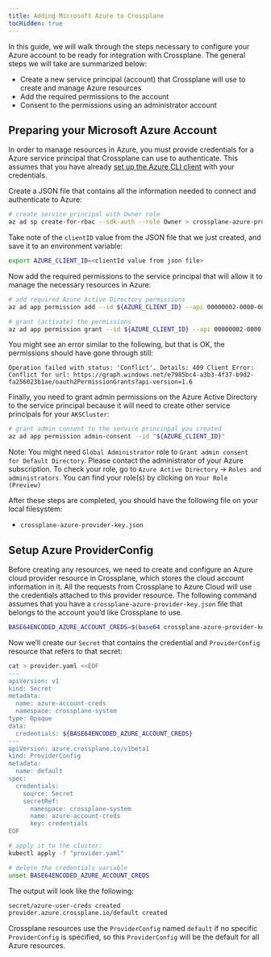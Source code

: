 ```yaml
---
title: Adding Microsoft Azure to Crossplane
tocHidden: true
---
```


In this guide, we will walk through the steps necessary to configure your Azure
account to be ready for integration with Crossplane. The general steps we will
take are summarized below:

* Create a new service principal (account) that Crossplane will use to create
  and manage Azure resources
* Add the required permissions to the account
* Consent to the permissions using an administrator account

## Preparing your Microsoft Azure Account

In order to manage resources in Azure, you must provide credentials for a Azure
service principal that Crossplane can use to authenticate. This assumes that you
have already [set up the Azure CLI
client](https://docs.microsoft.com/en-us/cli/azure/authenticate-azure-cli?view=azure-cli-latest)
with your credentials.

Create a JSON file that contains all the information needed to connect and
authenticate to Azure:

```bash
# create service principal with Owner role
az ad sp create-for-rbac --sdk-auth --role Owner > crossplane-azure-provider-key.json
```

Take note of the `clientID` value from the JSON file that we just created, and
save it to an environment variable:

```bash
export AZURE_CLIENT_ID=<clientId value from json file>
```

Now add the required permissions to the service principal that will allow it to
manage the necessary resources in Azure:

```bash
# add required Azure Active Directory permissions
az ad app permission add --id ${AZURE_CLIENT_ID} --api 00000002-0000-0000-c000-000000000000 --api-permissions 1cda74f2-2616-4834-b122-5cb1b07f8a59=Role 78c8a3c8-a07e-4b9e-af1b-b5ccab50a175=Role

# grant (activate) the permissions
az ad app permission grant --id ${AZURE_CLIENT_ID} --api 00000002-0000-0000-c000-000000000000 --expires never
```

You might see an error similar to the following, but that is OK, the permissions
should have gone through still:

```console
Operation failed with status: 'Conflict'. Details: 409 Client Error: Conflict for url: https://graph.windows.net/e7985bc4-a3b3-4f37-b9d2-fa256023b1ae/oauth2PermissionGrants?api-version=1.6
```

Finally, you need to grant admin permissions on the Azure Active Directory to
the service principal because it will need to create other service principals
for your `AKSCluster`:

```bash
# grant admin consent to the service princinpal you created
az ad app permission admin-consent --id "${AZURE_CLIENT_ID}"
```

Note: You might need `Global Administrator` role to `Grant admin consent for
Default Directory`. Please contact the administrator of your Azure subscription.
To check your role, go to `Azure Active Directory` -> `Roles and
administrators`. You can find your role(s) by clicking on `Your Role (Preview)`

After these steps are completed, you should have the following file on your
local filesystem:

* `crossplane-azure-provider-key.json`

## Setup Azure ProviderConfig

Before creating any resources, we need to create and configure an Azure cloud
provider resource in Crossplane, which stores the cloud account information in
it. All the requests from Crossplane to Azure Cloud will use the credentials
attached to this provider resource. The following command assumes that you have
a `crossplane-azure-provider-key.json` file that belongs to the account you’d
like Crossplane to use.

```bash
BASE64ENCODED_AZURE_ACCOUNT_CREDS=$(base64 crossplane-azure-provider-key.json | tr -d "\n")
```

Now we’ll create our `Secret` that contains the credential and `ProviderConfig`
resource that refers to that secret:

```bash
cat > provider.yaml <<EOF
---
apiVersion: v1
kind: Secret
metadata:
  name: azure-account-creds
  namespace: crossplane-system
type: Opaque
data:
  credentials: ${BASE64ENCODED_AZURE_ACCOUNT_CREDS}
---
apiVersion: azure.crossplane.io/v1beta1
kind: ProviderConfig
metadata:
  name: default
spec:
  credentials:
    source: Secret
    secretRef:
      namespace: crossplane-system
      name: azure-account-creds
      key: credentials
EOF

# apply it to the cluster:
kubectl apply -f "provider.yaml"

# delete the credentials variable
unset BASE64ENCODED_AZURE_ACCOUNT_CREDS
```

The output will look like the following:

```bash
secret/azure-user-creds created
provider.azure.crossplane.io/default created
```

Crossplane resources use the `ProviderConfig` named `default` if no specific
`ProviderConfig` is specified, so this `ProviderConfig` will be the default for
all Azure resources.
